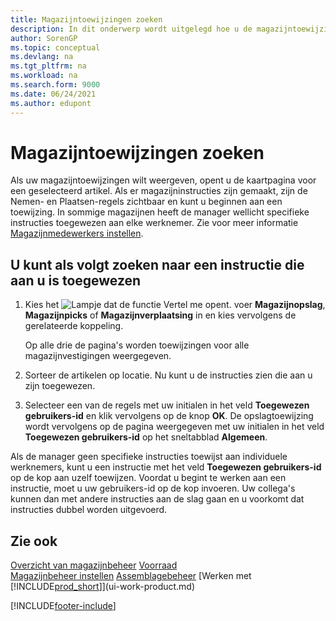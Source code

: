 ```yaml
---
title: Magazijntoewijzingen zoeken
description: In dit onderwerp wordt uitgelegd hoe u de magazijntoewijzingen kunt vinden die aan u zijn toegewezen op de pagina Artikelkaart wanneer instructies voor u zijn gemaakt.
author: SorenGP
ms.topic: conceptual
ms.devlang: na
ms.tgt_pltfrm: na
ms.workload: na
ms.search.form: 9000
ms.date: 06/24/2021
ms.author: edupont
---
```

# <a name="find-your-warehouse-assignments"></a>Magazijntoewijzingen zoeken

Als uw magazijntoewijzingen wilt weergeven, opent u de kaartpagina voor een geselecteerd artikel. Als er magazijninstructies zijn gemaakt, zijn de Nemen- en Plaatsen-regels zichtbaar en kunt u beginnen aan een toewijzing. In sommige magazijnen heeft de manager wellicht specifieke instructies toegewezen aan elke werknemer. Zie voor meer informatie [Magazijnmedewerkers instellen](warehouse-how-to-set-up-warehouse-employees.md).

## <a name="to-find-an-instruction-assigned-to-you"></a>U kunt als volgt zoeken naar een instructie die aan u is toegewezen

1. Kies het ![Lampje dat de functie Vertel me opent.](media/ui-search/search_small.png "Vertel me wat u wilt doen") voer **Magazijnopslag**, **Magazijnpicks** of **Magazijnverplaatsing** in en kies vervolgens de gerelateerde koppeling.

    Op alle drie de pagina's worden toewijzingen voor alle magazijnvestigingen weergegeven.  

2. Sorteer de artikelen op locatie. Nu kunt u de instructies zien die aan u zijn toegewezen.  
3. Selecteer een van de regels met uw initialen in het veld **Toegewezen gebruikers-id** en klik vervolgens op de knop **OK**. De opslagtoewijzing wordt vervolgens op de pagina weergegeven met uw initialen in het veld **Toegewezen gebruikers-id** op het sneltabblad **Algemeen**.  

Als de manager geen specifieke instructies toewijst aan individuele werknemers, kunt u een instructie met het veld **Toegewezen gebruikers-id** op de kop aan uzelf toewijzen. Voordat u begint te werken aan een instructie, moet u uw gebruikers-id op de kop invoeren. Uw collega's kunnen dan met andere instructies aan de slag gaan en u voorkomt dat instructies dubbel worden uitgevoerd.  

## <a name="see-also"></a>Zie ook

[Overzicht van magazijnbeheer](design-details-warehouse-management.md)
[Voorraad](inventory-manage-inventory.md)  
[Magazijnbeheer instellen](warehouse-setup-warehouse.md) 
[Assemblagebeheer](assembly-assemble-items.md)
[Werken met [!INCLUDE[prod_short](includes/prod_short.md)]](ui-work-product.md) 


[!INCLUDE[footer-include](includes/footer-banner.md)]
